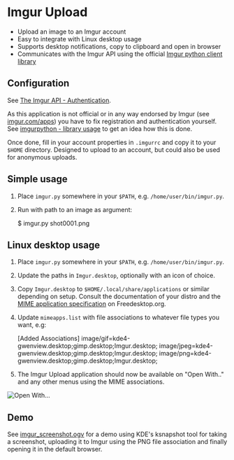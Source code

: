 Imgur Upload
============
* Upload an image to an Imgur account
* Easy to integrate with Linux desktop usage
* Supports desktop notifications, copy to clipboard and open in browser
* Communicates with the Imgur API using the official 
  [Imgur python client library][1]

Configuration
-------------

See [The Imgur API - Authentication][2].

As this application is not official or in any way endorsed by Imgur (see
[imgur.com/apps][3]) you have to fix registration and authentication yourself. 
See [imgurpython - library usage][4] to get an idea how this is done. 

Once done, fill in your account properties in `.imgurrc` and copy it to your
`$HOME` directory. Designed to upload to an account, but could also be used for
anonymous uploads.

Simple usage
------------

1. Place `imgur.py` somewhere in your `$PATH`, e.g. `/home/user/bin/imgur.py`.
2. Run with path to an image as argument:

    $ imgur.py shot0001.png

Linux desktop usage
-------------------

1. Place `imgur.py` somewhere in your `$PATH`, e.g. `/home/user/bin/imgur.py`.
2. Update the paths in `Imgur.desktop`, optionally with an icon of choice. 
3. Copy `Imgur.desktop` to `$HOME/.local/share/applications` or similar
   depending on setup. Consult the documentation of your distro and the 
   [MIME application specification][5] on Freedesktop.org.
4. Update `mimeapps.list` with file associations to whatever file types you
   want, e.g:

    [Added Associations]
    image/gif=kde4-gwenview.desktop;gimp.desktop;Imgur.desktop;
    image/jpeg=kde4-gwenview.desktop;gimp.desktop;Imgur.desktop;
    image/png=kde4-gwenview.desktop;gimp.desktop;Imgur.desktop;

5. The Imgur Upload application should now be available on "Open With.." and
   any other menus using the MIME associations. 

![Open With...](http://i.imgur.com/DDuWQrd.png)

Demo
----

See [imgur_screenshot.ogv][6] for a demo using KDE's ksnapshot tool for taking
a screenshot, uploading it to Imgur using the PNG file association and finally
opening it in the default browser. 



[1]: https://github.com/Imgur/imgurpython
[2]: https://api.imgur.com/#authentication
[3]: https://imgur.com/apps
[4]: https://github.com/Imgur/imgurpython#library-usage
[5]: http://standards.freedesktop.org/mime-apps-spec/mime-apps-spec-1.0.1.html
[6]: https://github.com/timss/imgur-upload/blob/master/imgur_screenshot.ogv
